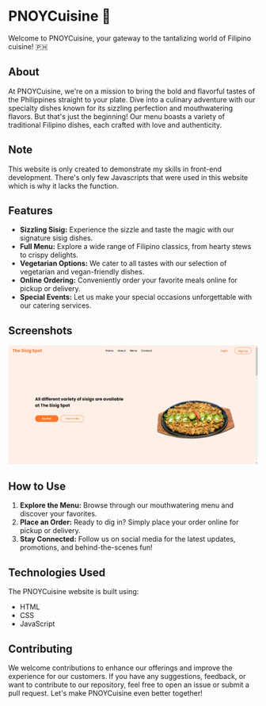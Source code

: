# PNOYCuisine 🍴

Welcome to PNOYCuisine, your gateway to the tantalizing world of Filipino cuisine! 🇵🇭

## About

At PNOYCuisine, we're on a mission to bring the bold and flavorful tastes of the Philippines straight to your plate. Dive into a culinary adventure with our specialty dishes known for its sizzling perfection and mouthwatering flavors. But that's just the beginning! Our menu boasts a variety of traditional Filipino dishes, each crafted with love and authenticity.

## Note

This website is only created to demonstrate my skills in front-end development. There's only few Javascripts that were used in this website which is why it lacks the function.

## Features

- **Sizzling Sisig:** Experience the sizzle and taste the magic with our signature sisig dishes.
- **Full Menu:** Explore a wide range of Filipino classics, from hearty stews to crispy delights.
- **Vegetarian Options:** We cater to all tastes with our selection of vegetarian and vegan-friendly dishes.
- **Online Ordering:** Conveniently order your favorite meals online for pickup or delivery.
- **Special Events:** Let us make your special occasions unforgettable with our catering services.

## Screenshots

![PNOYCuisine Screenshot](/assets/screenshots/homepage.png)

## How to Use

1. **Explore the Menu:** Browse through our mouthwatering menu and discover your favorites.
2. **Place an Order:** Ready to dig in? Simply place your order online for pickup or delivery.
3. **Stay Connected:** Follow us on social media for the latest updates, promotions, and behind-the-scenes fun!

## Technologies Used

The PNOYCuisine website is built using:
- HTML
- CSS
- JavaScript

## Contributing

We welcome contributions to enhance our offerings and improve the experience for our customers. If you have any suggestions, feedback, or want to contribute to our repository, feel free to open an issue or submit a pull request. Let's make PNOYCuisine even better together!
